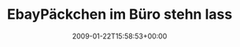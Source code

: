 ---
retweeted: false
source: <a href="http://twitter.com" rel="nofollow">Twitter Web Client</a>
entities:
  hashtags:
  - text: fail
    indices:
    - '35'
    - '40'
  symbols: []
  user_mentions: []
  urls: []
display_text_range:
- '0'
- '40'
favorite_count: '0'
id_str: '1139368975'
truncated: false
retweet_count: '0'
id: '1139368975'
created_at: Thu Jan 22 15:58:53 +0000 2009
favorited: false
full_text: 'EbayPäckchen im Büro stehn lassen. #fail'
lang: de
tags:
- fail
- pesos:twitter
date: '2009-01-22T15:58:53+00:00'
src: https://twitter.com/bascht/status/1139368975
original_url: https://twitter.com/bascht/status/1139368975
type: twitter_tweet
text: 'EbayPäckchen im Büro stehn lassen. #fail'
title: EbayPäckchen im Büro stehn lass

---